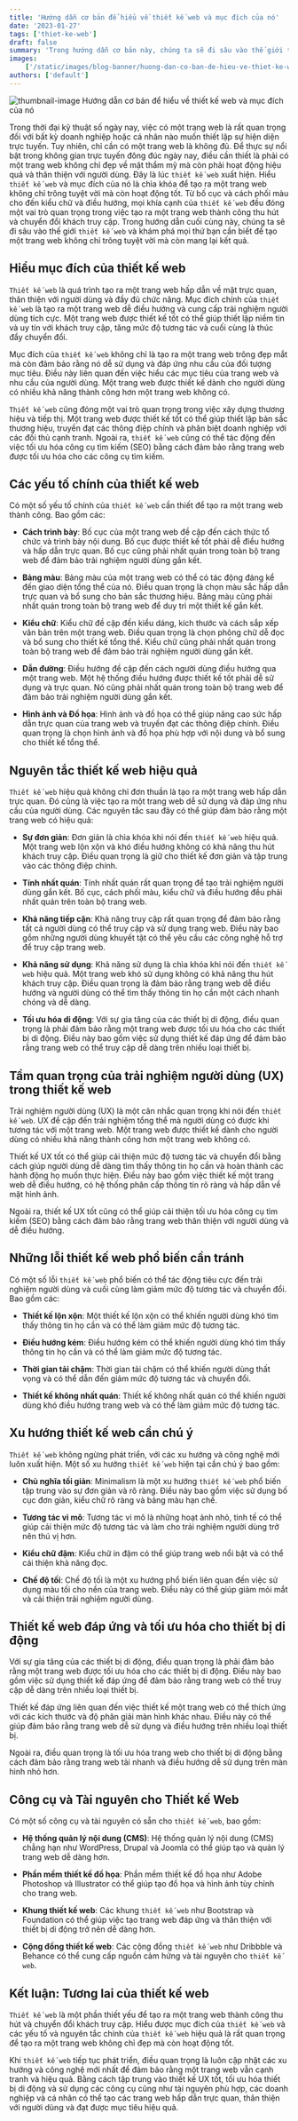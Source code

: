 ```yaml
---
title: 'Hướng dẫn cơ bản để hiểu về thiết kế web và mục đích của nó'
date: '2023-01-27'
tags: ['thiet-ke-web']
draft: false
summary: 'Trong hướng dẫn cơ bản này, chúng ta sẽ đi sâu vào thế giới thiết kế web và khám phá mọi thứ bạn cần biết để tạo một trang web không chỉ trông tuyệt vời mà còn mang lại kết quả.'
images:
    ['/static/images/blog-banner/huong-dan-co-ban-de-hieu-ve-thiet-ke-web-va-muc-dich-cua-no.jpg']
authors: ['default']
---
```


![thumbnail-image Hướng dẫn cơ bản để hiểu về thiết kế web và mục đích của nó](/static/images/blog-banner/huong-dan-co-ban-de-hieu-ve-thiet-ke-web-va-muc-dich-cua-no.jpg)

Trong thời đại kỹ thuật số ngày nay, việc có một trang web là rất quan trọng đối với bất kỳ doanh nghiệp hoặc cá nhân nào muốn thiết lập sự hiện diện trực tuyến. Tuy nhiên, chỉ cần có một trang web là không đủ. Để thực sự nổi bật trong không gian trực tuyến đông đúc ngày nay, điều cần thiết là phải có một trang web không chỉ đẹp về mặt thẩm mỹ mà còn phải hoạt động hiệu quả và thân thiện với người dùng. Đây là lúc `thiết kế web` xuất hiện. Hiểu `thiết kế web` và mục đích của nó là chìa khóa để tạo ra một trang web không chỉ trông tuyệt vời mà còn hoạt động tốt. Từ bố cục và cách phối màu cho đến kiểu chữ và điều hướng, mọi khía cạnh của `thiết kế web` đều đóng một vai trò quan trọng trong việc tạo ra một trang web thành công thu hút và chuyển đổi khách truy cập. Trong hướng dẫn cuối cùng này, chúng ta sẽ đi sâu vào thế giới `thiết kế web` và khám phá mọi thứ bạn cần biết để tạo một trang web không chỉ trông tuyệt vời mà còn mang lại kết quả.

## Hiểu mục đích của thiết kế web

`Thiết kế web` là quá trình tạo ra một trang web hấp dẫn về mặt trực quan, thân thiện với người dùng và đầy đủ chức năng. Mục đích chính của `thiết kế web` là tạo ra một trang web dễ điều hướng và cung cấp trải nghiệm người dùng tích cực. Một trang web được thiết kế tốt có thể giúp thiết lập niềm tin và uy tín với khách truy cập, tăng mức độ tương tác và cuối cùng là thúc đẩy chuyển đổi.

Mục đích của `thiết kế web` không chỉ là tạo ra một trang web trông đẹp mắt mà còn đảm bảo rằng nó dễ sử dụng và đáp ứng nhu cầu của đối tượng mục tiêu. Điều này liên quan đến việc hiểu các mục tiêu của trang web và nhu cầu của người dùng. Một trang web được thiết kế dành cho người dùng có nhiều khả năng thành công hơn một trang web không có.

`Thiết kế web` cũng đóng một vai trò quan trọng trong việc xây dựng thương hiệu và tiếp thị. Một trang web được thiết kế tốt có thể giúp thiết lập bản sắc thương hiệu, truyền đạt các thông điệp chính và phân biệt doanh nghiệp với các đối thủ cạnh tranh. Ngoài ra, `thiết kế web` cũng có thể tác động đến việc tối ưu hóa công cụ tìm kiếm (SEO) bằng cách đảm bảo rằng trang web được tối ưu hóa cho các công cụ tìm kiếm.

## Các yếu tố chính của thiết kế web

Có một số yếu tố chính của `thiết kế web` cần thiết để tạo ra một trang web thành công. Bao gồm các:

-   **Cách trình bày**:
    Bố cục của một trang web đề cập đến cách thức tổ chức và trình bày nội dung. Bố cục được thiết kế tốt phải dễ điều hướng và hấp dẫn trực quan. Bố cục cũng phải nhất quán trong toàn bộ trang web để đảm bảo trải nghiệm người dùng gắn kết.

-   **Bảng màu**:
    Bảng màu của một trang web có thể có tác động đáng kể đến giao diện tổng thể của nó. Điều quan trọng là chọn màu sắc hấp dẫn trực quan và bổ sung cho bản sắc thương hiệu. Bảng màu cũng phải nhất quán trong toàn bộ trang web để duy trì một thiết kế gắn kết.

-   **Kiểu chữ**:
    Kiểu chữ đề cập đến kiểu dáng, kích thước và cách sắp xếp văn bản trên một trang web. Điều quan trọng là chọn phông chữ dễ đọc và bổ sung cho thiết kế tổng thể. Kiểu chữ cũng phải nhất quán trong toàn bộ trang web để đảm bảo trải nghiệm người dùng gắn kết.

-   **Dẫn đường**:
    Điều hướng đề cập đến cách người dùng điều hướng qua một trang web. Một hệ thống điều hướng được thiết kế tốt phải dễ sử dụng và trực quan. Nó cũng phải nhất quán trong toàn bộ trang web để đảm bảo trải nghiệm người dùng gắn kết.

-   **Hình ảnh và Đồ họa**:
    Hình ảnh và đồ họa có thể giúp nâng cao sức hấp dẫn trực quan của trang web và truyền đạt các thông điệp chính. Điều quan trọng là chọn hình ảnh và đồ họa phù hợp với nội dung và bổ sung cho thiết kế tổng thể.

## Nguyên tắc thiết kế web hiệu quả

`Thiết kế web` hiệu quả không chỉ đơn thuần là tạo ra một trang web hấp dẫn trực quan. Đó cũng là việc tạo ra một trang web dễ sử dụng và đáp ứng nhu cầu của người dùng. Các nguyên tắc sau đây có thể giúp đảm bảo rằng một trang web có hiệu quả:

-   **Sự đơn giản**:
    Đơn giản là chìa khóa khi nói đến `thiết kế web` hiệu quả. Một trang web lộn xộn và khó điều hướng không có khả năng thu hút khách truy cập. Điều quan trọng là giữ cho thiết kế đơn giản và tập trung vào các thông điệp chính.

-   **Tính nhất quán**:
    Tính nhất quán rất quan trọng để tạo trải nghiệm người dùng gắn kết. Bố cục, cách phối màu, kiểu chữ và điều hướng đều phải nhất quán trên toàn bộ trang web.

-   **Khả năng tiếp cận**:
    Khả năng truy cập rất quan trọng để đảm bảo rằng tất cả người dùng có thể truy cập và sử dụng trang web. Điều này bao gồm những người dùng khuyết tật có thể yêu cầu các công nghệ hỗ trợ để truy cập trang web.

-   **Khả năng sử dụng**:
    Khả năng sử dụng là chìa khóa khi nói đến `thiết kế web` hiệu quả. Một trang web khó sử dụng không có khả năng thu hút khách truy cập. Điều quan trọng là đảm bảo rằng trang web dễ điều hướng và người dùng có thể tìm thấy thông tin họ cần một cách nhanh chóng và dễ dàng.

-   **Tối ưu hóa di động**:
    Với sự gia tăng của các thiết bị di động, điều quan trọng là phải đảm bảo rằng một trang web được tối ưu hóa cho các thiết bị di động. Điều này bao gồm việc sử dụng thiết kế đáp ứng để đảm bảo rằng trang web có thể truy cập dễ dàng trên nhiều loại thiết bị.

## Tầm quan trọng của trải nghiệm người dùng (UX) trong thiết kế web

Trải nghiệm người dùng (UX) là một cân nhắc quan trọng khi nói đến `thiết kế web`. UX đề cập đến trải nghiệm tổng thể mà người dùng có được khi tương tác với một trang web. Một trang web được thiết kế dành cho người dùng có nhiều khả năng thành công hơn một trang web không có.

Thiết kế UX tốt có thể giúp cải thiện mức độ tương tác và chuyển đổi bằng cách giúp người dùng dễ dàng tìm thấy thông tin họ cần và hoàn thành các hành động họ muốn thực hiện. Điều này bao gồm việc thiết kế một trang web dễ điều hướng, có hệ thống phân cấp thông tin rõ ràng và hấp dẫn về mặt hình ảnh.

Ngoài ra, thiết kế UX tốt cũng có thể giúp cải thiện tối ưu hóa công cụ tìm kiếm (SEO) bằng cách đảm bảo rằng trang web thân thiện với người dùng và dễ điều hướng.

## Những lỗi thiết kế web phổ biến cần tránh

Có một số lỗi `thiết kế web` phổ biến có thể tác động tiêu cực đến trải nghiệm người dùng và cuối cùng làm giảm mức độ tương tác và chuyển đổi. Bao gồm các:

-   **Thiết kế lộn xộn**:
    Một thiết kế lộn xộn có thể khiến người dùng khó tìm thấy thông tin họ cần và có thể làm giảm mức độ tương tác.

-   **Điều hướng kém**:
    Điều hướng kém có thể khiến người dùng khó tìm thấy thông tin họ cần và có thể làm giảm mức độ tương tác.

-   **Thời gian tải chậm**:
    Thời gian tải chậm có thể khiến người dùng thất vọng và có thể dẫn đến giảm mức độ tương tác và chuyển đổi.

-   **Thiết kế không nhất quán**:
    Thiết kế không nhất quán có thể khiến người dùng khó điều hướng trang web và có thể làm giảm mức độ tương tác.

## Xu hướng thiết kế web cần chú ý

`Thiết kế web` không ngừng phát triển, với các xu hướng và công nghệ mới luôn xuất hiện. Một số xu hướng `thiết kế web` hiện tại cần chú ý bao gồm:

-   **Chủ nghĩa tối giản**:
    Minimalism là một xu hướng `thiết kế web` phổ biến tập trung vào sự đơn giản và rõ ràng. Điều này bao gồm việc sử dụng bố cục đơn giản, kiểu chữ rõ ràng và bảng màu hạn chế.

-   **Tương tác vi mô**:
    Tương tác vi mô là những hoạt ảnh nhỏ, tinh tế có thể giúp cải thiện mức độ tương tác và làm cho trải nghiệm người dùng trở nên thú vị hơn.

-   **Kiểu chữ đậm**:
    Kiểu chữ in đậm có thể giúp trang web nổi bật và có thể cải thiện khả năng đọc.

-   **Chế độ tối**:
    Chế độ tối là một xu hướng phổ biến liên quan đến việc sử dụng màu tối cho nền của trang web. Điều này có thể giúp giảm mỏi mắt và cải thiện trải nghiệm người dùng.

## Thiết kế web đáp ứng và tối ưu hóa cho thiết bị di động

Với sự gia tăng của các thiết bị di động, điều quan trọng là phải đảm bảo rằng một trang web được tối ưu hóa cho các thiết bị di động. Điều này bao gồm việc sử dụng thiết kế đáp ứng để đảm bảo rằng trang web có thể truy cập dễ dàng trên nhiều loại thiết bị.

Thiết kế đáp ứng liên quan đến việc thiết kế một trang web có thể thích ứng với các kích thước và độ phân giải màn hình khác nhau. Điều này có thể giúp đảm bảo rằng trang web dễ sử dụng và điều hướng trên nhiều loại thiết bị.

Ngoài ra, điều quan trọng là tối ưu hóa trang web cho thiết bị di động bằng cách đảm bảo rằng trang web tải nhanh và điều hướng dễ sử dụng trên màn hình nhỏ hơn.

## Công cụ và Tài nguyên cho Thiết kế Web

Có một số công cụ và tài nguyên có sẵn cho `thiết kế web`, bao gồm:

-   **Hệ thống quản lý nội dung (CMS)**:
    Hệ thống quản lý nội dung (CMS) chẳng hạn như WordPress, Drupal và Joomla có thể giúp tạo và quản lý trang web dễ dàng hơn.

-   **Phần mềm thiết kế đồ họa**:
    Phần mềm thiết kế đồ họa như Adobe Photoshop và Illustrator có thể giúp tạo đồ họa và hình ảnh tùy chỉnh cho trang web.

-   **Khung thiết kế web**:
    Các khung `thiết kế web` như Bootstrap và Foundation có thể giúp việc tạo trang web đáp ứng và thân thiện với thiết bị di động trở nên dễ dàng hơn.

-   **Cộng đồng thiết kế web**:
    Các cộng đồng `thiết kế web` như Dribbble và Behance có thể cung cấp nguồn cảm hứng và tài nguyên cho `thiết kế web`.

## Kết luận: Tương lai của thiết kế web

`Thiết kế web` là một phần thiết yếu để tạo ra một trang web thành công thu hút và chuyển đổi khách truy cập. Hiểu được mục đích của `thiết kế web` và các yếu tố và nguyên tắc chính của `thiết kế web` hiệu quả là rất quan trọng để tạo ra một trang web không chỉ đẹp mà còn hoạt động tốt.

Khi `thiết kế web` tiếp tục phát triển, điều quan trọng là luôn cập nhật các xu hướng và công nghệ mới nhất để đảm bảo rằng một trang web vẫn cạnh tranh và hiệu quả. Bằng cách tập trung vào thiết kế UX tốt, tối ưu hóa thiết bị di động và sử dụng các công cụ cũng như tài nguyên phù hợp, các doanh nghiệp và cá nhân có thể tạo các trang web hấp dẫn trực quan, thân thiện với người dùng và đạt được mục tiêu hiệu quả.
